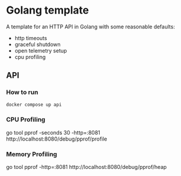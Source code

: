 # Golang template

A template for an HTTP API in Golang with some reasonable defaults:
- http timeouts
- graceful shutdown
- open telemetry setup
- cpu profiling

## API

### How to run

```bash
docker compose up api
```

### CPU Profiling
go tool pprof -seconds 30 -http=:8081 http://localhost:8080/debug/pprof/profile

### Memory Profiling
go tool pprof -http=:8081 http://localhost:8080/debug/pprof/heap